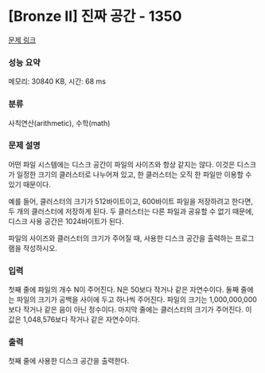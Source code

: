 # [Bronze II] 진짜 공간 - 1350 

[문제 링크](https://www.acmicpc.net/problem/1350) 

### 성능 요약

메모리: 30840 KB, 시간: 68 ms

### 분류

사칙연산(arithmetic), 수학(math)

### 문제 설명

<p>어떤 파일 시스템에는 디스크 공간이 파일의 사이즈와 항상 같지는 않다. 이것은 디스크가 일정한 크기의 클러스터로 나누어져 있고, 한 클러스터는 오직 한 파일만 이용할 수 있기 때문이다.</p>

<p>예를 들어, 클러스터의 크기가 512바이트이고, 600바이트 파일을 저장하려고 한다면, 두 개의 클러스터에 저장하게 된다. 두 클러스터는 다른 파일과 공유할 수 없기 때문에, 디스크 사용 공간은 1024바이트가 된다.</p>

<p>파일의 사이즈와 클러스터의 크기가 주어질 때, 사용한 디스크 공간을 출력하는 프로그램을 작성하시오.</p>

### 입력 

 <p>첫째 줄에 파일의 개수 N이 주어진다. N은 50보다 작거나 같은 자연수이다. 둘째 줄에는 파일의 크기가 공백을 사이에 두고 하나씩 주어진다. 파일의 크기는 1,000,000,000보다 작거나 같은 음이 아닌 정수이다. 마지막 줄에는 클러스터의 크기가 주어진다. 이 값은 1,048,576보다 작거나 같은 자연수이다.</p>

### 출력 

 <p>첫째 줄에 사용한 디스크 공간을 출력한다.</p>


